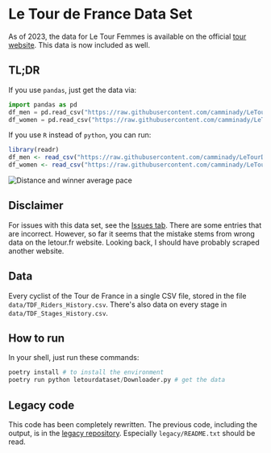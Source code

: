 # Le Tour de France Data Set

As of 2023, the data for Le Tour Femmes is available on the official [tour website](https://www.letourfemmes.fr/en). This data is now included as well.  

## TL;DR
If you use `pandas`, just get the data via:
```python
import pandas as pd 
df_men = pd.read_csv("https://raw.githubusercontent.com/camminady/LeTourDataSet/master/data/TDF_Riders_History.csv")
df_women = pd.read_csv("https://raw.githubusercontent.com/camminady/LeTourDataSet/master/data/TDFF_Riders_History.csv")

```
If you use `R` instead of `python`, you can run:
```R
library(readr)
df_men <- read_csv("https://raw.githubusercontent.com/camminady/LeTourDataSet/master/data/TDF_Riders_History.csv")
df_women <- read_csv("https://raw.githubusercontent.com/camminady/LeTourDataSet/master/data/TDFF_Riders_History.csv")
```

![Distance and winner average pace](https://raw.githubusercontent.com/camminady/LeTourDataSet/master/data/TDF_Distance_And_Pace.png)




## Disclaimer 
For issues with this data set, see the [Issues tab](https://github.com/camminady/LeTourDataSet/issues). There are some entries that are incorrect. However, so far it seems that the mistake stems from wrong data on the letour.fr website. Looking back, I should have probably scraped another website.

## Data
Every cyclist of the Tour de France in a single CSV file, stored in the file `data/TDF_Riders_History.csv`.
There's also data on every stage in `data/TDF_Stages_History.csv`.

## How to run
In your shell, just run these commands:
```python
poetry install # to install the environment
poetry run python letourdataset/Downloader.py # get the data
```


## Legacy code
This code has been completely rewritten. The previous code, including the output, is in the [legacy repository](https://github.com/camminady/LeTourDataSetLegacy). Especially `legacy/README.txt` should be read. 

